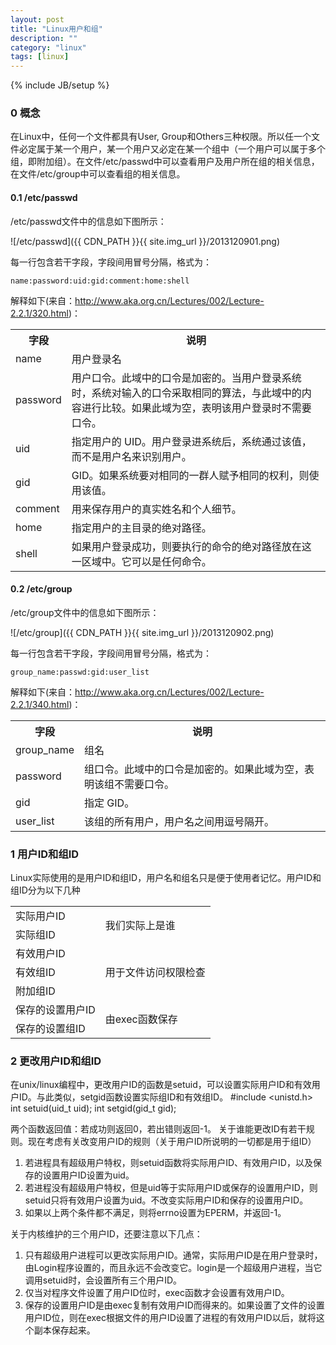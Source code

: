 ```yaml
---
layout: post
title: "Linux用户和组"
description: ""
category: "linux"
tags: [linux]
---
```

{% include JB/setup %}

### 0 概念

在Linux中，任何一个文件都具有User, Group和Others三种权限。所以任一个文件必定属于某一个用户，某一个用户又必定在某一个组中（一个用户可以属于多个组，即附加组）。在文件/etc/passwd中可以查看用户及用户所在组的相关信息，在文件/etc/group中可以查看组的相关信息。

#### 0.1 /etc/passwd

/etc/passwd文件中的信息如下图所示：

![/etc/passwd]({{ CDN_PATH }}{{ site.img_url }}/2013120901.png)

每一行包含若干字段，字段间用冒号分隔，格式为：

    name:password:uid:gid:comment:home:shell

解释如下(来自：http://www.aka.org.cn/Lectures/002/Lecture-2.2.1/320.html)：
<table>
<tbody>
<tr>
<th>
字段
</th>
<th>
说明
</th>
</tr>
<tr>
<td>
name
</td>
<td>
用户登录名
</td>
</tr>
<tr>
<td>password</td>
<td>用户口令。此域中的口令是加密的。当用户登录系统时，系统对输入的口令采取相同的算法，与此域中的内容进行比较。如果此域为空，表明该用户登录时不需要口令。</td>
</tr>
<tr>
<td>uid</td>
<td>指定用户的 UID。用户登录进系统后，系统通过该值，而不是用户名来识别用户。</td>
</tr>
<tr>
<td>gid</td>
<td>GID。如果系统要对相同的一群人赋予相同的权利，则使用该值。</td>
</tr>
<tr>
<td>comment</td>
<td>用来保存用户的真实姓名和个人细节。</td>
</tr>
<tr>
<td>home</td>
<td>指定用户的主目录的绝对路径。</td>
</tr>
<tr>
<td>shell</td>
<td>如果用户登录成功，则要执行的命令的绝对路径放在这一区域中。它可以是任何命令。</td>
</tr>
</tbody>
</table>

<!--excerpt-->

#### 0.2 /etc/group

/etc/group文件中的信息如下图所示：

![/etc/group]({{ CDN_PATH }}{{ site.img_url }}/2013120902.png)

每一行包含若干字段，字段间用冒号分隔，格式为：

    group_name:passwd:gid:user_list

解释如下(来自：http://www.aka.org.cn/Lectures/002/Lecture-2.2.1/340.html)：
<table><tbody>
<tr>
<th>字段</th>
<th>说明</th>
</tr>
<tr>
<td>group_name</td>
<td>组名</td>
</tr>
<tr>
<td>password</td>
<td>组口令。此域中的口令是加密的。如果此域为空，表明该组不需要口令。</td>
</tr>
<tr>
<td>gid</td>
<td>指定 GID。</td>
</tr>
<tr>
<td>user_list</td>
<td>该组的所有用户，用户名之间用逗号隔开。</td>
</tr></tbody></table>

### 1 用户ID和组ID

Linux实际使用的是用户ID和组ID，用户名和组名只是便于使用者记忆。用户ID和组ID分为以下几种
<table><tbody>
<tr>
<td>实际用户ID</td>
<td rowspan="2">我们实际上是谁</td>
</tr>
<tr>
<td>实际组ID</td>
</tr>
<tr>
<td>有效用户ID</td>
<td rowspan="3">用于文件访问权限检查</td>
</tr>
<tr><td>
有效组ID
</td></tr>
<tr><td>
附加组ID
</td></tr>
<tr>
<td>保存的设置用户ID</td>
<td rowspan="2">由exec函数保存</td>
</tr><tr><td>
保存的设置组ID</td></tr></tbody></table>


### 2 更改用户ID和组ID

在unix/linux编程中，更改用户ID的函数是setuid，可以设置实际用户ID和有效用户ID。与此类似，setgid函数设置实际组ID和有效组ID。
    #include <unistd.h>
    int setuid(uid_t uid);
    int setgid(gid_t gid);

两个函数返回值：若成功则返回0，若出错则返回-1。
关于谁能更改ID有若干规则。现在考虑有关改变用户ID的规则（关于用户ID所说明的一切都是用于组ID）

1. 若进程具有超级用户特权，则setuid函数将实际用户ID、有效用户ID，以及保存的设置用户ID设置为uid。
2. 若进程没有超级用户特权，但是uid等于实际用户ID或保存的设置用户ID，则setuid只将有效用户设置为uid。不改变实际用户ID和保存的设置用户ID。
3. 如果以上两个条件都不满足，则将errno设置为EPERM，并返回-1。

关于内核维护的三个用户ID，还要注意以下几点：

1. 只有超级用户进程可以更改实际用户ID。通常，实际用户ID是在用户登录时，由Login程序设置的，而且永远不会改变它。login是一个超级用户进程，当它调用setuid时，会设置所有三个用户ID。
2. 仅当对程序文件设置了用户ID位时，exec函数才会设置有效用户ID。
3. 保存的设置用户ID是由exec复制有效用户ID而得来的。如果设置了文件的设置用户ID位，则在exec根据文件的用户ID设置了进程的有效用户ID以后，就将这个副本保存起来。

